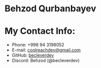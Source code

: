 # Behzod Qurbanbayev
# My Contact Info:
* Phone: +998 94 3198052
* E-mail: [coolreachdev@gmail.com](coolreachdev@gmail.com)
* GitHub: [becleverdev](https://github.com/becleverdev)
* Discord: Behzod (@becleverdev)
